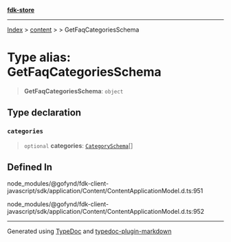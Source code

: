 [**fdk-store**](../../../README.md)
***

[Index](../../../API.md) > [content](../../README.md) > [<internal>](../README.md) > GetFaqCategoriesSchema

# Type alias: GetFaqCategoriesSchema

> **GetFaqCategoriesSchema**: `object`

## Type declaration

### `categories`

> `optional` **categories**: [`CategorySchema`](type-alias.CategorySchema.md)[]

## Defined In

node\_modules/@gofynd/fdk-client-javascript/sdk/application/Content/ContentApplicationModel.d.ts:951

node\_modules/@gofynd/fdk-client-javascript/sdk/application/Content/ContentApplicationModel.d.ts:952

***
Generated using [TypeDoc](https://typedoc.org/) and [typedoc-plugin-markdown](https://www.npmjs.com/package/typedoc-plugin-markdown)

